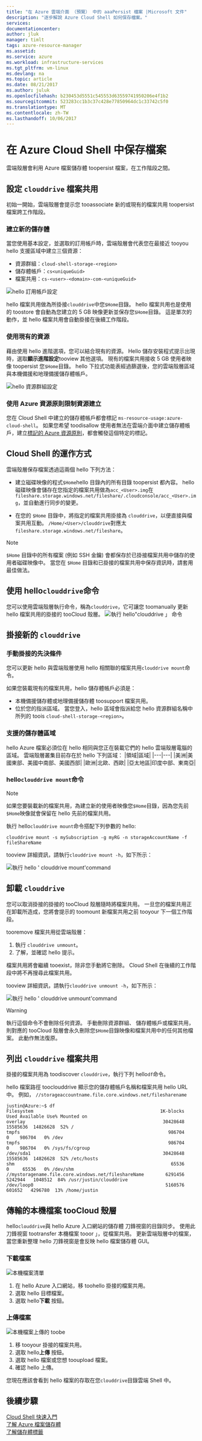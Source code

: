 ```yaml
---
title: "在 Azure 雲端介面 （預覽） 中的 aaaPersist 檔案 |Microsoft 文件"
description: "逐步解說 Azure Cloud Shell 如何保存檔案。"
services: 
documentationcenter: 
author: jluk
manager: timlt
tags: azure-resource-manager
ms.assetid: 
ms.service: azure
ms.workload: infrastructure-services
ms.tgt_pltfrm: vm-linux
ms.devlang: na
ms.topic: article
ms.date: 08/21/2017
ms.author: juluk
ms.openlocfilehash: b230453d5551c545553d63559741950206e4f1b2
ms.sourcegitcommit: 523283cc1b3c37c428e77850964dc1c33742c5f0
ms.translationtype: MT
ms.contentlocale: zh-TW
ms.lasthandoff: 10/06/2017
---
```

# <a name="persist-files-in-azure-cloud-shell"></a>在 Azure Cloud Shell 中保存檔案
雲端殼層會利用 Azure 檔案儲存體 toopersist 檔案，在工作階段之間。

## <a name="set-up-a-clouddrive-file-share"></a>設定 `clouddrive` 檔案共用
初始一開始，雲端殼層會提示您 tooassociate 新的或現有的檔案共用 toopersist 檔案跨工作階段。

### <a name="create-new-storage"></a>建立新的儲存體

當您使用基本設定，並選取的訂用帳戶時，雲端殼層會代表您在最接近 tooyou hello 支援區域中建立三個資源：
* 資源群組：`cloud-shell-storage-<region>`
* 儲存體帳戶：`cs<uniqueGuid>`
* 檔案共用：`cs-<user>-<domain>-com-<uniqueGuid>`

![hello 訂用帳戶設定](media/basic-storage.png)

hello 檔案共用做為所掛接`clouddrive`中您`$Home`目錄。 hello 檔案共用也是使用的 toostore 會自動為您建立的 5 GB 映像更新並保存您`$Home`目錄。 這是單次的動作，並 hello 檔案共用會自動掛接在後續工作階段。

### <a name="use-existing-resources"></a>使用現有的資源

藉由使用 hello 進階選項，您可以結合現有的資源。 Hello 儲存安裝程式提示出現時，選取**顯示進階設定**tooview 其他選項。 現有的檔案共用接收 5 GB 使用者映像 toopersist 您`$Home`目錄。 hello 下拉式功能表經過篩選後，您的雲端殼層區域與本機備援和地理備援儲存體帳戶。

![hello 資源群組設定](media/advanced-storage.png)

### <a name="restrict-resource-creation-with-an-azure-resource-policy"></a>使用 Azure 資源原則限制資源建立
您在 Cloud Shell 中建立的儲存體帳戶都會標記 `ms-resource-usage:azure-cloud-shell`。 如果您希望 toodisallow 使用者無法在雲端介面中建立儲存體帳戶，建立[標記的 Azure 資源原則](https://docs.microsoft.com/azure/azure-resource-manager/resource-manager-policy-tags)，都會觸發這個特定的標記。

## <a name="how-cloud-shell-works"></a>Cloud Shell 的運作方式
雲端殼層保存檔案透過這兩個 hello 下列方法：
* 建立磁碟映像的程式`$Home`hello 目錄內的所有目錄 toopersist 都內容。 hello 磁碟映像會儲存在您指定的檔案共用做為`acc_<User>.img`在`fileshare.storage.windows.net/fileshare/.cloudconsole/acc_<User>.img`，並自動進行同步的變更。

* 在您的 `$Home` 目錄中，將指定的檔案共用掛接為 `clouddrive`，以便直接與檔案共用互動。 `/Home/<User>/clouddrive`對應太`fileshare.storage.windows.net/fileshare`。
 
> [!NOTE]
> `$Home` 目錄中的所有檔案 (例如 SSH 金鑰) 會都保存於已掛接檔案共用中儲存的使用者磁碟映像中。 當您在 `$Home` 目錄和已掛接的檔案共用中保存資訊時，請套用最佳做法。

## <a name="use-hello-clouddrive-command"></a>使用 hello`clouddrive`命令
您可以使用雲端殼層執行命令，稱為`clouddrive`，它可讓您 toomanually 更新 hello 檔案共用的掛接的 tooCloud 殼層。
![執行 hello"clouddrive 」 命令](media/clouddrive-h.png)

## <a name="mount-a-new-clouddrive"></a>掛接新的 `clouddrive`

### <a name="prerequisites-for-manual-mounting"></a>手動掛接的先決條件
您可以更新 hello 與雲端殼層使用 hello 相關聯的檔案共用`clouddrive mount`命令。

如果您裝載現有的檔案共用，hello 儲存體帳戶必須是：
* 本機備援儲存體或地理備援儲存體 toosupport 檔案共用。
* 位於您的指派區域。 當您登入，hello 區域會指派給您 hello 資源群組名稱中所列的 toois `cloud-shell-storage-<region>`。

### <a name="supported-storage-regions"></a>支援的儲存體區域
hello Azure 檔案必須位在 hello 相同與您正在裝載它們的 hello 雲端殼層電腦的區域。 雲端殼層叢集目前存在於 hello 下列區域：
|領域|區域|
|---|---|
|美洲|美國東部、美國中南部、美國西部|
|歐洲|北歐、西歐|
|亞太地區|印度中部、東南亞|

### <a name="hello-clouddrive-mount-command"></a>hello`clouddrive mount`命令

> [!NOTE]
> 如果您要裝載新的檔案共用，為建立新的使用者映像您`$Home`目錄，因為您先前`$Home`映像就會保留在 hello 先前的檔案共用。

執行 hello`clouddrive mount`命令搭配下列參數的 hello:

```
clouddrive mount -s mySubscription -g myRG -n storageAccountName -f fileShareName
```

tooview 詳細資訊，請執行`clouddrive mount -h`，如下所示：

![執行 hello ' clouddrive mount'command](media/mount-h.png)

## <a name="unmount-clouddrive"></a>卸載 `clouddrive`
您可以取消掛接的掛接的 tooCloud 殼層隨時將檔案共用。 一旦您的檔案共用正在卸載所造成，您將會提示的 toomount 新檔案共用之前 tooyour 下一個工作階段。

tooremove 檔案共用從雲端殼層：
1. 執行 `clouddrive unmount`。
2. 了解，並確認 hello 提示。

檔案共用將會繼續 tooexist，除非您手動將它刪除。 Cloud Shell 在後續的工作階段中將不再搜尋此檔案共用。

tooview 詳細資訊，請執行`clouddrive unmount -h`，如下所示：

![執行 hello ' clouddrive unmount'command](media/unmount-h.png)

> [!WARNING]
> 執行這個命令不會刪除任何資源。 手動刪除資源群組、 儲存體帳戶或檔案共用，則對應的 tooCloud 殼層會永久刪除您`$Home`目錄映像和檔案共用中的任何其他檔案。 此動作無法復原。

## <a name="list-clouddrive-file-shares"></a>列出 `clouddrive` 檔案共用
掛接的檔案共用為 toodiscover `clouddrive`，執行下列 hello`df`命令。 

hello 檔案路徑 tooclouddrive 顯示您的儲存體帳戶名稱和檔案共用 hello URL 中。 例如， `//storageaccountname.file.core.windows.net/filesharename`

```
justin@Azure:~$ df
Filesystem                                               1K-blocks     Used Available Use% Mounted on
overlay                                                   30428648 15585636  14826628  52% /
tmpfs                                                       986704        0    986704   0% /dev
tmpfs                                                       986704        0    986704   0% /sys/fs/cgroup
/dev/sda1                                                 30428648 15585636  14826628  52% /etc/hosts
shm                                                          65536        0     65536   0% /dev/shm
//mystoragename.file.core.windows.net/fileshareName        6291456  5242944   1048512  84% /usr/justin/clouddrive
/dev/loop0                                                 5160576   601652   4296780  13% /home/justin
```

## <a name="transfer-local-files-toocloud-shell"></a>傳輸的本機檔案 tooCloud 殼層
hello`clouddrive`與 hello Azure 入口網站的儲存體 刀鋒視窗的目錄同步。 使用此刀鋒視窗 tootransfer 本機檔案 tooor 」，從檔案共用。 更新雲端殼層中的檔案，當您重新整理 hello 刀鋒視窗是會反映 hello 檔案儲存體 GUI。

### <a name="download-files"></a>下載檔案

![本機檔案清單](media/download.png)
1. 在 hello Azure 入口網站，移 toohello 掛接的檔案共用。
2. 選取 hello 目標檔案。
3. 選取 hello**下載** 按鈕。

### <a name="upload-files"></a>上傳檔案

![本機檔案上傳的 toobe](media/upload.png)
1. 移 tooyour 掛接的檔案共用。
2. 選取 hello**上傳** 按鈕。
3. 選取 hello 檔案或您想 tooupload 檔案。
4. 確認 hello 上傳。

您現在應該會看到 hello 檔案的存取在您`clouddrive`目錄雲端 Shell 中。

## <a name="next-steps"></a>後續步驟
[Cloud Shell 快速入門](quickstart.md) <br>
[了解 Azure 檔案儲存體](https://docs.microsoft.com/azure/storage/storage-introduction#file-storage) <br>
[了解儲存體標籤](https://docs.microsoft.com/azure/azure-resource-manager/resource-group-using-tags) <br>
